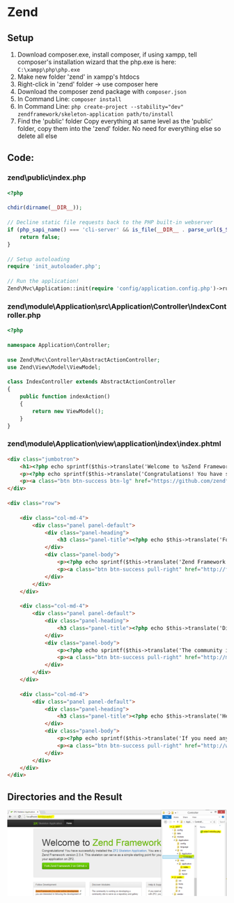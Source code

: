 # Zend

## Setup

1. Download composer.exe, install composer, if using xampp, tell composer's installation wizard that the php.exe is here: `C:\xampp\php\php.exe`
2. Make new folder 'zend' in xampp's htdocs
3. Right-click in 'zend' folder -> use composer here 
4. Download the composer zend package with `composer.json`
5. In Command Line: `composer install`
6. In Command Line: `php create-project --stability="dev" zendframework/skeleton-application path/to/install`
7. Find the 'public' folder
Copy everything at same level as the 'public' folder, copy them into the 'zend' folder. No need for everything else so delete all else

## Code:

### zend\public\index.php

```php
<?php

chdir(dirname(__DIR__));

// Decline static file requests back to the PHP built-in webserver
if (php_sapi_name() === 'cli-server' && is_file(__DIR__ . parse_url($_SERVER['REQUEST_URI'], PHP_URL_PATH))) {
    return false;
}

// Setup autoloading
require 'init_autoloader.php';

// Run the application!
Zend\Mvc\Application::init(require 'config/application.config.php')->run();
```

### zend\module\Application\src\Application\Controller\IndexController.php

```php
<?php

namespace Application\Controller;

use Zend\Mvc\Controller\AbstractActionController;
use Zend\View\Model\ViewModel;

class IndexController extends AbstractActionController
{
    public function indexAction()
    {
        return new ViewModel();
    }
}
```

### zend\module\Application\view\application\index\index.phtml

```html
<div class="jumbotron">
    <h1><?php echo sprintf($this->translate('Welcome to %sZend Framework 2%s'), '<span class="zf-green">', '</span>') ?></h1>
    <p><?php echo sprintf($this->translate('Congratulations! You have successfully installed the %sZF2 Skeleton Application%s. You are currently running Zend Framework version %s. This skeleton can serve as a simple starting point for you to begin building your application on ZF2.'), '<a href="https://github.com/zendframework/ZendSkeletonApplication" target="_blank">', '</a>', \Zend\Version\Version::VERSION) ?></p>
    <p><a class="btn btn-success btn-lg" href="https://github.com/zendframework/zf2" target="_blank"><?php echo $this->translate('Fork Zend Framework 2 on GitHub') ?> &raquo;</a></p>
</div>

<div class="row">

    <div class="col-md-4">
        <div class="panel panel-default">
            <div class="panel-heading">
                <h3 class="panel-title"><?php echo $this->translate('Follow Development') ?></h3>
            </div>
            <div class="panel-body">
                <p><?php echo sprintf($this->translate('Zend Framework 2 is under active development. If you are interested in following the development of ZF2, there is a special ZF2 portal on the official Zend Framework website which provides links to the ZF2 %swiki%s, %sdev blog%s, %sissue tracker%s, and much more. This is a great resource for staying up to date with the latest developments!'), '<a href="http://framework.zend.com/wiki/display/ZFDEV2/Home">', '</a>', '<a href="http://framework.zend.com/zf2/blog">', '</a>', '<a href="https://github.com/zendframework/zf2/issues">', '</a>') ?></p>
                <p><a class="btn btn-success pull-right" href="http://framework.zend.com/zf2" target="_blank"><?php echo $this->translate('ZF2 Development Portal') ?> &raquo;</a></p>
            </div>
        </div>
    </div>

    <div class="col-md-4">
        <div class="panel panel-default">
            <div class="panel-heading">
                <h3 class="panel-title"><?php echo $this->translate('Discover Modules') ?></h3>
            </div>
            <div class="panel-body">
                <p><?php echo sprintf($this->translate('The community is working on developing a community site to serve as a repository and gallery for ZF2 modules. The project is available %son GitHub%s. The site is currently live and currently contains a list of some of the modules already available for ZF2.'), '<a href="https://github.com/zendframework/modules.zendframework.com">', '</a>') ?></p>
                <p><a class="btn btn-success pull-right" href="http://modules.zendframework.com/" target="_blank"><?php echo $this->translate('Explore ZF2 Modules') ?> &raquo;</a></p>
            </div>
        </div>
    </div>

    <div class="col-md-4">
        <div class="panel panel-default">
            <div class="panel-heading">
                <h3 class="panel-title"><?php echo $this->translate('Help &amp; Support') ?></h3>
            </div>
            <div class="panel-body">
                <p><?php echo sprintf($this->translate('If you need any help or support while developing with ZF2, you may reach us via IRC: %s#zftalk on Freenode%s. We\'d love to hear any questions or feedback you may have regarding the beta releases. Alternatively, you may subscribe and post questions to the %smailing lists%s.'), '<a href="irc://irc.freenode.net/zftalk">', '</a>', '<a href="http://framework.zend.com/wiki/display/ZFDEV/Mailing+Lists">', '</a>') ?></p>
                <p><a class="btn btn-success pull-right" href="http://webchat.freenode.net?channels=zftalk" target="_blank"><?php echo $this->translate('Ping us on IRC') ?> &raquo;</a></p>
            </div>
        </div>
    </div>
</div>
```

## Directories and the Result

![](https://raw.githubusercontent.com/Ruslan-Aliyev/Zend-MVC/master/Illustrations/zend.PNG)
